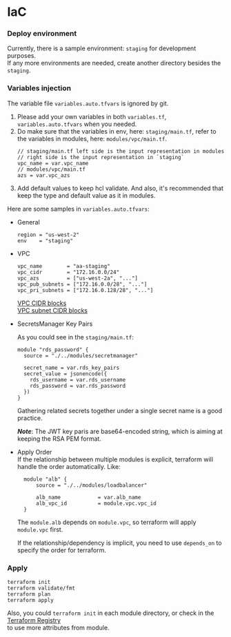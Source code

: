 # IaC

### Deploy environment

Currently, there is a sample environment: `staging` for development purposes.  
If any more environments are needed, create another directory besides the `staging`.  



### Variables injection

The variable file `variables.auto.tfvars` is ignored by git.  

1. Please add your own variables in both `variables.tf`, `variables.auto.tfvars` when you needed.
2. Do make sure that the variables in env, here: `staging/main.tf`, refer to the variables in modules, here: `modules/vpc/main.tf`.
    ```hcl
   // staging/main.tf left side is the input representation in modules
   // right side is the input representation in `staging`
   vpc_name = var.vpc_name
   // modules/vpc/main.tf
   azs = var.vpc_azs
    ```
3. Add default values to keep hcl validate. And also, it's recommended that keep the type and default value as it in 
   modules.

Here are some samples in `variables.auto.tfvars`:  
- General
    ```hcl
    region = "us-west-2"
    env    = "staging"
    ```
- VPC
    ```hcl
    vpc_name        = "aa-staging"
    vpc_cidr        = "172.16.0.0/24"
    vpc_azs         = ["us-west-2a", "..."]
    vpc_pub_subnets = ["172.16.0.0/28", "..."]
    vpc_pri_subnets = ["172.16.0.128/28", "..."]
    ```
    [VPC CIDR blocks](https://docs.aws.amazon.com/vpc/latest/userguide/vpc-cidr-blocks.html)  
    [VPC subnet CIDR blocks](https://docs.aws.amazon.com/vpc/latest/userguide/subnet-sizing.html)  

- SecretsManager Key Pairs

    As you could see in the `staging/main.tf`:
    ```hcl
    module "rds_password" {
      source = "./../modules/secretmanager"
    
      secret_name = var.rds_key_pairs
      secret_value = jsonencode({
        rds_username = var.rds_username
        rds_password = var.rds_password
      })
    }
    ```
    Gathering related secrets together under a single secret name is a good practice.  
    
    **_Note_**: The JWT key paris are base64-encoded string, which is aiming at keeping the RSA PEM format.

- Apply Order  
  If the relationship between multiple modules is explicit, terraform will handle the order automatically. Like:  
  ```hcl
    module "alb" {
        source = "./../modules/loadbalancer"
        
        alb_name            = var.alb_name
        alb_vpc_id          = module.vpc.vpc_id
    }
  ```
  The `module.alb` depends on `module.vpc`, so terraform will apply `module.vpc` first.

  If the relationship/dependency is implicit, you need to use `depends_on` to specify the order for terraform.

### Apply
```hcl
terraform init
terraform validate/fmt
terraform plan
terraform apply
```
Also, you could `terraform init` in each module directory, or check in the [Terraform Registry](https://registry.terraform.io/)  
to use more attributes from module.
